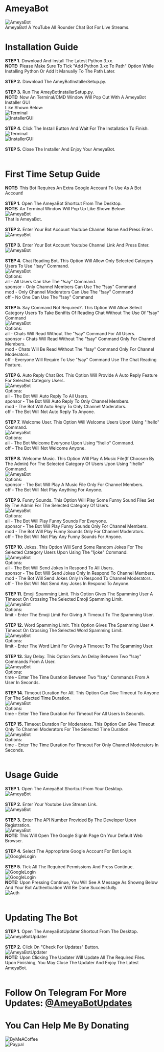 # AmeyaBot
![AmeyaBot](https://github.com/AmeyaGurjar/AmeyBotAssets/raw/main/ameyBotUpdater.png)<br>
AmeyaBot! A YouTube All Rounder Chat Bot For Live Streams.<br>
# Installation Guide
**STEP 1.** Download And Install The Latest Python 3.xx.<br>
**NOTE:** Please Make Sure To Tick "Add Python 3.xx To Path" Option While Installing Python Or Add It Manually To The Path Later.<br><br>
**STEP 2.** Download The AmeyBotInstallerSetup.py.<br><br>
**STEP 3.** Run The AmeyBotInstallerSetup.py.<br>
**NOTE:** Now An Terminal/CMD Window Will Pop Out With A AmeyaBot Installer GUI<br>
Like Shown Below:<br>
![Terminal](https://github.com/AmeyaGurjar/AmeyBotAssets/raw/main/images/image.png)<br>
![InstallerGUI](https://github.com/AmeyaGurjar/AmeyBotAssets/raw/main/images/image-1.png)<br><br>
**STEP 4.** Click The Install Button And Wait For The Installation To Finish.<br>
![Terminal](https://github.com/AmeyaGurjar/AmeyBotAssets/raw/main/images/image-2.png)<br>
![InstallerGUI](https://github.com/AmeyaGurjar/AmeyBotAssets/raw/main/images/image-3.png)<br><br>
**STEP 5.** Close The Installer And Enjoy Your AmeyaBot.<br><br>
# First Time Setup Guide
**NOTE:** This Bot Requires An Extra Google Account To Use As A Bot Account!<br><br>
**STEP 1.** Open The AmeyaBot Shortcut From The Desktop.<br>
**NOTE:** An Terminal Window Will Pop Up Like Shown Below:<br>
![AmeyaBot](https://github.com/AmeyaGurjar/AmeyBotAssets/raw/main/images/image-6.png)<br>
That Is AmeyaBot. <br><br>
**STEP 2.** Enter Your Bot Account Youtube Channel Name And Press Enter.<br>
![AmeyaBot](https://github.com/AmeyaGurjar/AmeyBotAssets/raw/main/images/image-62.png)<br><br>
**STEP 3.** Enter Your Bot Account Youtube Channel Link And Press Enter.<br>
![AmeyaBot](https://github.com/AmeyaGurjar/AmeyBotAssets/raw/main/images/image-7.png)<br><br>
**STEP 4.** Chat Reading Bot. This Option Will Allow Only Selected Category Users To Use "!say" Command.<br>
![AmeyaBot](https://github.com/AmeyaGurjar/AmeyBotAssets/raw/main/images/image-8.png)<br>
Options:<br>
all - All Users Can Use The "!say" Command.<br>
sponsor - Only Channel Members Can Use The "!say" Command<br>
mod - Only Channel Moderators Can Use The "!say" Command<br>
off - No One Can Use The "!say" Command<br><br>
**STEP 5.** Say Command Not Required?. This Option Will Allow Select Category Users To Take Benifits Of Reading Chat Without The Use Of "!say" Command<br>
![AmeyaBot](https://github.com/AmeyaGurjar/AmeyBotAssets/raw/main/images/image-9.png)<br>
Options:<br>
all - Chats Will Read Without The "!say" Command For All Users.<br>
sponsor - Chats Will Read Without The "!say" Command Only For Channel Members.<br>
mod - Chats Will Be Read Without The "!say" Command Only For Channel Moderators.<br>
off - Everyone Will Require To Use "!say" Command Use The Chat Reading Feature.<br><br>
**STEP 6.** Auto Reply Chat Bot. This Option Will Provide A Auto Reply Feature For Selected Category Users.<br>
![AmeyaBot](https://github.com/AmeyaGurjar/AmeyBotAssets/raw/main/images/image-10.png)<br>
Options: <br>
all - The Bot Will Auto Reply To All Users.<br>
sponsor - The Bot Will Auto Reply To Only Channel Members.<br>
mod - The Bot Will Auto Reply To Only Channel Moderators.<br>
off - The Bot Will Not Auto Reply To Anyone.<br><br>
**STEP 7.** Welcome User. This Option Will Welcome Users Upon Using "!hello" Command.<br>
![AmeyaBot](https://github.com/AmeyaGurjar/AmeyBotAssets/raw/main/images/image-17.png)<br>
Options:<br>
all - The Bot Welcome Everyone Upon Using "!hello" Command.<br>
off - The Bot Will Not Welcome Anyone.<br><br>
**STEP 8.** Welcome Music. This Option Will Play A Music File(If Choosen By The Admin) For The Selected Category Of Users Upon Using "!hello" Command.<br>
![AmeyaBot](https://github.com/AmeyaGurjar/AmeyBotAssets/raw/main/images/image-15.png)<br>
Options: <br>
sponsor - The Bot Will Play A Music File Only For Channel Members.<br>
off - The Bot Will Not Play Anything For Anyone.<br><br>
**STEP 9.** Funny Sounds. This Option Will Play Some Funny Sound Files Set By The Admin For The Selected Category Of Users.<br>
![AmeyaBot](https://github.com/AmeyaGurjar/AmeyBotAssets/raw/main/images/image-16.png)<br>
Options:<br>
all - The Bot Will Play Funny Sounds For Everyone.<br>
sponsor - The Bot Will Play Funny Sounds Only For Channel Members.<br>
mod - The Bot Will Play Funny Sounds Only For Channel Moderators.<br>
off - The Bot Will Not Play Any Funny Sounds For Anyone.<br><br>
**STEP 10.** Jokes. This Option Will Send Some Random Jokes For The Selected Category Users Upon Using The "!joke" Command.<br>
![AmeyaBot](https://github.com/AmeyaGurjar/AmeyBotAssets/raw/main/images/image-18.png)<br>
Options:<br>
all - The Bot Will Send Jokes In Respond To All Users.<br>
sponsor - The Bot Will Send Jokes Only In Respond To Channel Members.<br>
mod - The Bot Will Send Jokes Only In Respond To Channel Moderators.<br>
off - The Bot Will Not Send Any Jokes In Respond To Anyone.<br><br>
**STEP 11.** Emoji Spamming Limit. This Option Gives The Spamming User A Timeout On Crossing The Selected Emoji Spamming Limit.<br>
![AmeyaBot](https://github.com/AmeyaGurjar/AmeyBotAssets/raw/main/images/image-19.png)<br>
Options:<br>
limit - Enter The Emoji Limit For Giving A Timeout To The Spamming User.<br><br>
**STEP 12.** Word Spamming Limit. This Option Gives The Spamming User A Timeout On Crossing The Selected Word Spamming Limit.<br>
![AmeyaBot](https://github.com/AmeyaGurjar/AmeyBotAssets/raw/main/images/image-11.png)<br>
Options:<br>
limit - Enter The Word Limit For Giving A Timeout To The Spamming User.<br><br>
**STEP 13.** Say Delay. This Option Sets An Delay Between Two "!say" Commands From A User.<br>
![AmeyaBot](https://github.com/AmeyaGurjar/AmeyBotAssets/raw/main/images/image-21.png)<br>
Options:<br>
time - Enter The Time Duration Between Two "!say" Commands From A User In Seconds.<br><br>
**STEP 14.** Timeout Duration For All. This Option Can Give Timeout To Anyone For The Selected Time Duration.<br>
![AmeyaBot](https://github.com/AmeyaGurjar/AmeyBotAssets/raw/main/images/image-20.png)<br>
Options:<br>
time - Enter The Time Duration For Timeout For All Users In Seconds.<br><br>
**STEP 15.** Timeout Duration For Moderators. This Option Can Give Timeout Only To Channel Moderators For The Selected Time Duration.<br>
![AmeyaBot](https://github.com/AmeyaGurjar/AmeyBotAssets/raw/main/images/image-24.png)<br>
Options:<br>
time - Enter The Time Duration For Timeout For Only Channel Moderators In Seconds.<br><br>
# Usage Guide
**STEP 1.** Open The AmeyaBot Shortcut From Your Desktop.<br>
![AmeyaBot](https://github.com/AmeyaGurjar/AmeyBotAssets/raw/main/images/image-12.png)<br><br>
**STEP 2.** Enter Your Youtube Live Stream Link.<br>
![AmeyaBot](https://github.com/AmeyaGurjar/AmeyBotAssets/raw/main/images/image-14.png)<br><br>
**STEP 3.** Enter The API Number Provided By The Developer Upon Registration.<br>
![AmeyaBot](https://github.com/AmeyaGurjar/AmeyBotAssets/raw/main/images/image-28.png)<br>
**NOTE:** This Will Open The Google SignIn Page On Your Default Web Browser.<br><br>
**STEP 4.** Select The Appropriate Google Account For Bot Login.<br>
![GoogleLogin](https://github.com/AmeyaGurjar/AmeyBotAssets/raw/main/images/image-23.png)<br><br>
**STEP 5.** Tick All The Required Permissions And Press Continue.<br>
![GoogleLogin](https://github.com/AmeyaGurjar/AmeyBotAssets/raw/main/images/image-22.png)<br>
![GoogleLogin](https://github.com/AmeyaGurjar/AmeyBotAssets/raw/main/images/image-26.png)<br>
**NOTE:** Upon Pressing Continue, You Will See A Message As Showng Below And Your Bot Authentication Will Be Done Successfully.<br>
![Auth](https://github.com/AmeyaGurjar/AmeyBotAssets/raw/main/images/image-34.png)<br><br>
# Updating The Bot
**STEP 1.** Open The AmeyaBotUpdater Shortcut From The Desktop.<br>
![AmeyaBotUpdater](https://github.com/AmeyaGurjar/AmeyBotAssets/raw/main/images/image-4.png)<br><br>
**STEP 2.** Click On "Check For Updates" Button.<br>
![AmeyaBotUpdater](https://github.com/AmeyaGurjar/AmeyBotAssets/raw/main/images/image-5.png)<br>
**NOTE:** Upon Clicking The Updater Will Update All The Required Files.<br>
Upon Finishing, You May Close The Updater And Enjoy The Latest AmeyaBot.<br><br>
# Follow On Telegram For More Updates: [@AmeyaBotUpdates](https://t.me/AmeyaBotUpdates)
# You Can Help Me By Donating
![[ByMeACoffee](https://www.buymeacoffee.com/amey992004)](https://github.com/AmeyaGurjar/AmeyBotAssets/raw/main/images/coffee.png)<br>
![[Paypal](https://www.paypal.me/AmeyMeow)](https://github.com/AmeyaGurjar/AmeyBotAssets/raw/main/images/paypal.png)<br>
